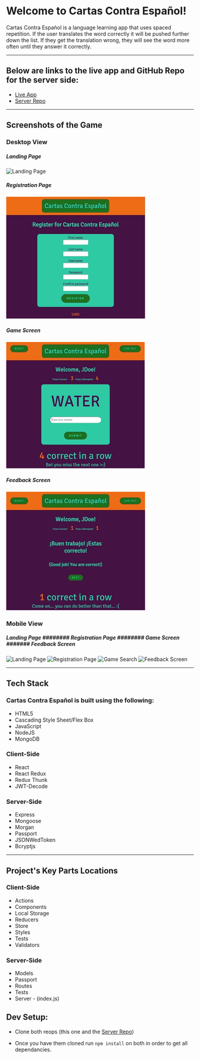 # Welcome to Cartas Contra Español!

Cartas Contra Español is a language learning app that uses spaced repetition.  If the user translates the word correctly it will be pushed further down the list.  If they get the translation wrong, they will see the word more often until they answer it correctly. 

__________________________
## Below are links to the live app and GitHub Repo for the server side:
- [Live App](https://sr-app-sj.herokuapp.com/dashboard)
- [Server Repo](https://github.com/thinkful-ei21/spaced-rep-server-sonya-jonathan)


__________________________
## Screenshots of the Game

### Desktop View

##### Landing Page
![Landing Page](.src/screen-shots/LG_LP.JPG)

##### Registration Page
![Registration Page](src/screen-shots/LG_RP.JPG)

##### Game Screen
![Game Search](src/screen-shots/LG_GS.JPG)

##### Feedback Screen
![Feedback Screen](src/screen-shots/LG_FS.JPG)

### Mobile View

##### Landing Page  ########  Registration Page  ########   Game Screen   #######   Feedback Screen
![Landing Page](./screen-shots/SM_LP.JPG)   ![Registration Page](./screen-shots/SM_RP.JPG)  ![Game Search](./screen-shots/SM_GS.JPG)    ![Feedback Screen](./screen-shots/SM_FS.JPG)


__________________________
## Tech Stack

### Cartas Contra Español is built using the following:
 
* HTML5
* Cascading Style Sheet/Flex Box
* JavaScript
* NodeJS
* MongoDB

### Client-Side

* React
* React Redux
* Redux Thunk
* JWT-Decode

### Server-Side

* Express
* Mongoose
* Morgan
* Passport
* JSONWedToken
* Bcryptjs
__________________________
## Project's Key Parts Locations

### Client-Side
* Actions
* Components 
* Local Storage
* Reducers
* Store
* Styles
* Tests
* Validators

### Server-Side
* Models
* Passport
* Routes
* Tests
* Server - (index.js)

## Dev Setup:

* Clone both reops (this one and the [Server Repo](https://github.com/sunny-slegs/cartas-contra-espanol-server))

* Once you have them cloned run `npm install` on both in order to get all dependancies.

